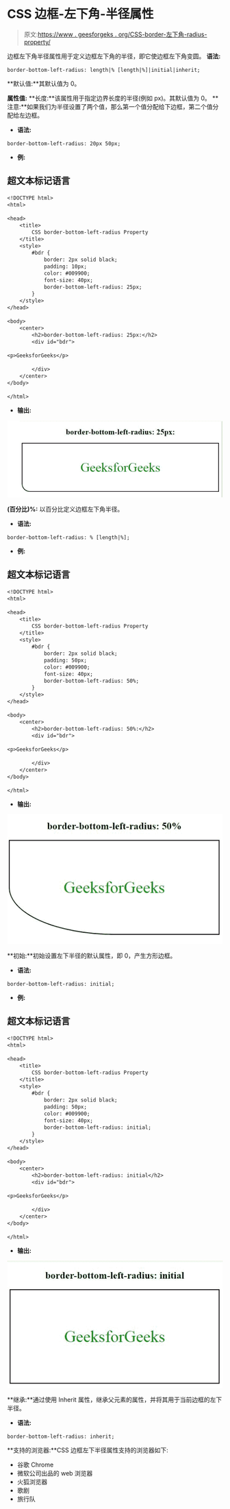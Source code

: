 # CSS 边框-左下角-半径属性

> 原文:[https://www . geesforgeks . org/CSS-border-左下角-radius-property/](https://www.geeksforgeeks.org/css-border-bottom-left-radius-property/)

边框左下角半径属性用于定义边框左下角的半径，即它使边框左下角变圆。
**语法:**

```
border-bottom-left-radius: length|% [length|%]|initial|inherit;
```

**默认值:**其默认值为 0。

**属性值:**
**长度:**该属性用于指定边界长度的半径(例如 px)。其默认值为 0。
**注意:**如果我们为半径设置了两个值，那么第一个值分配给下边框，第二个值分配给左边框。

*   **语法:**

```
border-bottom-left-radius: 20px 50px;
```

*   **例:**

## 超文本标记语言

```
<!DOCTYPE html>
<html>

<head>
    <title>
        CSS border-bottom-left-radius Property
    </title>
    <style>
        #bdr {
            border: 2px solid black;
            padding: 10px;
            color: #009900;
            font-size: 40px;
            border-bottom-left-radius: 25px;
        }
    </style>
</head>

<body>
    <center>
        <h2>border-bottom-left-radius: 25px:</h2>
        <div id="bdr">

<p>GeeksforGeeks</p>

        </div>
    </center>
</body>

</html>
```

*   **输出:**

![pixel](img/ab28989dc6cf6d2d0f4aee462227fe42.png)

**(百分比)%:** 以百分比定义边框左下角半径。

*   **语法:**

```
border-bottom-left-radius: % [length|%];
```

*   **例:**

## 超文本标记语言

```
<!DOCTYPE html>
<html>

<head>
    <title>
        CSS border-bottom-left-radius Property
    </title>
    <style>
        #bdr {
            border: 2px solid black;
            padding: 50px;
            color: #009900;
            font-size: 40px;
            border-bottom-left-radius: 50%;
        }
    </style>
</head>

<body>
    <center>
        <h2>border-bottom-left-radius: 50%:</h2>
        <div id="bdr">

<p>GeeksforGeeks</p>

        </div>
    </center>
</body>

</html>
```

*   **输出:**

![percentage](img/4371a2a15a04f32a05fd439904cdaea6.png)

**初始:**初始设置左下半径的默认属性，即 0，产生方形边框。

*   **语法:**

```
border-bottom-left-radius: initial;
```

*   **例:**

## 超文本标记语言

```
<!DOCTYPE html>
<html>

<head>
    <title>
        CSS border-bottom-left-radius Property
    </title>
    <style>
        #bdr {
            border: 2px solid black;
            padding: 50px;
            color: #009900;
            font-size: 40px;
            border-bottom-left-radius: initial;
        }
    </style>
</head>

<body>
    <center>
        <h2>border-bottom-left-radius: initial</h2>
        <div id="bdr">

<p>GeeksforGeeks</p>

        </div>
    </center>
</body>

</html>
```

*   **输出:**

![initial](img/b644a89faec680547b8fdd9649b55a1a.png)

**继承:**通过使用 Inherit 属性，继承父元素的属性，并将其用于当前边框的左下半径。

*   **语法:**

```
border-bottom-left-radius: inherit;
```

**支持的浏览器:**CSS 边框左下半径属性支持的浏览器如下:

*   谷歌 Chrome
*   微软公司出品的 web 浏览器
*   火狐浏览器
*   歌剧
*   旅行队